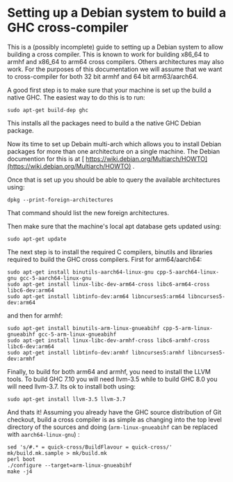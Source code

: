 # Setting up a Debian system to build a GHC cross-compiler



This is a (possibly incomplete) guide to setting up a Debian system to allow building a cross compiler. This is known to work for building x86\_64 to armhf and x86\_64 to arm64 cross compilers. Others architectures may also work. For the purposes of this documentation we will assume that we want to cross-compiler for both 32 bit armhf and 64 bit arm63/aarch64.



A good first step is to make sure that your machine is set up the build a native GHC. The easiest way to do this is to run:


```wiki
sudo apt-get build-dep ghc
```


This installs all the packages need to build a the native GHC Debian package.



Now its time to set up Debain multi-arch which allows you to install Debian packages for more than one architecture on a single machine. The Debian documention for this is at [
https://wiki.debian.org/Multiarch/HOWTO](https://wiki.debian.org/Multiarch/HOWTO) .



Once that is set up you should be able to query the available architectures using:


```wiki
dpkg --print-foreign-architectures
```


That command should list the new foreign architectures.



Then make sure that the machine's local apt database gets updated using:


```wiki
sudo apt-get update
```


The next step is to install the required C compilers, binutils and libraries required to build the GHC cross compilers. First for arm64/aarch64:


```wiki
sudo apt-get install binutils-aarch64-linux-gnu cpp-5-aarch64-linux-gnu gcc-5-aarch64-linux-gnu
sudo apt-get install linux-libc-dev-arm64-cross libc6-arm64-cross libc6-dev:arm64
sudo apt-get install libtinfo-dev:arm64 libncurses5:arm64 libncurses5-dev:arm64 
```


and then for armhf:


```wiki
sudo apt-get install binutils-arm-linux-gnueabihf cpp-5-arm-linux-gnueabihf gcc-5-arm-linux-gnueabihf
sudo apt-get install linux-libc-dev-armhf-cross libc6-armhf-cross libc6-dev:arm64
sudo apt-get install libtinfo-dev:armhf libncurses5:armhf libncurses5-dev:armhf
```


Finally, to build for both arm64 and armhf, you need to install the LLVM tools. To build GHC 7.10 you will need llvm-3.5 while to build GHC 8.0 you will need llvm-3.7. Its ok to install both using:


```wiki
sudo apt-get install llvm-3.5 llvm-3.7
```


And thats it! Assuming you already have the GHC source distribution of Git checkout, build a cross compiler is as simple as changing into the top level directory of the sources and doing (`arm-linux-gnueabihf` can be replaced with `aarch64-linux-gnu`) :


```wiki
sed 's/#.* = quick-cross/BuildFlavour = quick-cross/' mk/build.mk.sample > mk/build.mk
perl boot
./configure --target=arm-linux-gnueabihf
make -j4
```